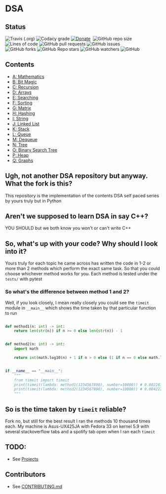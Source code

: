 # DSA

## Status
![Travis (.org)](https://img.shields.io/travis/thisisshub/DSA?style=flat-square)
![Codacy grade](https://img.shields.io/codacy/grade/28b16c91194349b4baa13779c57de794?style=flat-square)
[![Donate](https://img.shields.io/badge/Donate-PayPal-green.svg?logo=paypal&style=flat-square)](https://www.paypal.com/paypalme/thisisshub)&nbsp;
![GitHub repo size](https://img.shields.io/github/repo-size/thisisshub/DSA?style=flat-square)
![Lines of code](https://img.shields.io/tokei/lines/github/thisisshub/DSA?style=flat-square)
![GitHub pull requests](https://img.shields.io/github/issues-pr-raw/thisisshub/DSA?style=flat-square)
![GitHub issues](https://img.shields.io/github/issues/thisisshub/DSA?style=flat-square)    
![GitHub forks](https://img.shields.io/github/forks/thisisshub/DSA?style=flat-square)
![GitHub Repo stars](https://img.shields.io/github/stars/thisisshub/DSA?style=flat-square)
![GitHub watchers](https://img.shields.io/github/watchers/thisisshub/DSA?style=flat-square)
![GitHub](https://img.shields.io/github/license/thisisshub/DSA?style=flat-square)

## Contents
- [A: Mathematics](https://github.com/thisisshub/DSA/blob/main/A_mathematics/Z_mathematics.md)
- [B: Bit Magic](https://github.com/thisisshub/DSA/blob/main/B_bit_magic/Z_bit_magic.md)
- [C: Recursion](https://github.com/thisisshub/DSA/blob/main/C_recursion/Z_recursion.md)
- [D: Arrays](https://github.com/thisisshub/DSA/blob/main/D_arrays/Z_arrays.md)
- [E: Searching](https://github.com/thisisshub/DSA/blob/main/E_searching/Z_searching.m)
- [F: Sorting](https://github.com/thisisshub/DSA/blob/main/F_sorting/Z_sorting.md)
- [G: Matrix](https://github.com/thisisshub/DSA/blob/main/G_matrix/Z_matrix.md)
- [H: Hashing](https://github.com/thisisshub/DSA/blob/main/H_hashing/problems/Z_hashing.md])
- [I: String](https://github.com/thisisshub/DSA/blob/main/I_string/Z_string.md)
- [J: Linked List](https://github.com/thisisshub/DSA/blob/main/J_linked_list/Z_linked_list.md)
- [K: Stack](https://github.com/thisisshub/DSA/blob/main/K_stack/Z_stack.md)
- [L: Queue](https://github.com/thisisshub/DSA/blob/main/L_queue/Z_queue.md)
- [M: Dequeue](https://github.com/thisisshub/DSA/blob/main/M_dequeue/Z_dequeue.md)
- [N: Tree](https://github.com/thisisshub/DSA/blob/main/N_tree/Z_tree.md)
- [O: Binary Search Tree](https://github.com/thisisshub/DSA/blob/main/O_binary_search_tree/Z_binary_search_tree.md)
- [P: Heap](https://github.com/thisisshub/DSA/blob/main/P_heap/Z_heap.md)
- [Q: Graphs](https://github.com/thisisshub/DSA/blob/main/Q_graphs/Z_graphs.md)

## Ugh, not another DSA repository but anyway. What the fork is this?
This repository is the implementation of the contents DSA self paced series by yours truly but in Python

## Aren't we supposed to learn DSA in say C++?
YOU SHOULD but we both know you won't or can't write C++

## So, what's up with your code? Why should I look into it?

Yours truly for each topic he came across has written the code in 1-2 or more than 2 methods which perform the exact same task. So that you could choose whichever method works for you. Each method is tested under the `tests/` with pytest

### So what's the difference between method 1 and 2?
Well, if you look closely, I mean really closely you could see the `timeit` module in `__main__` which shows the time taken by that particular function to run

```python

def method1(n: int) -> int:
    return len(str(n)) if n >= 0 else len(str(n)) - 1


def method2(n: int) -> int:
    import math

    return int(math.log10(n) + 1 if n > 0 else (1 if n == 0 else math.log10(-n) + 1))


if __name__ == "__main__":
    """
    from timeit import timeit
    print(timeit(lambda: method1(1234567890), number=10000)) # 0.0022839140001451597
    print(timeit(lambda: method2(1234567890), number=10000)) # 0.004222848001518287
    """
```

## So is the time taken by `timeit` reliable?
Fork no, but still for the best result I ran the methods 10 thousand times each. My machine is Asus-UX425JA with Fedora 33 on kernel 5.9 with several stackoverflow tabs and a spotify tab open when I ran each `timeit`


## TODO:
- See [Projects](https://github.com/thisisshub/DSA/projects/1)

## Contributors
- See [CONTRIBUTING.md](CONTRIBUTING.md)